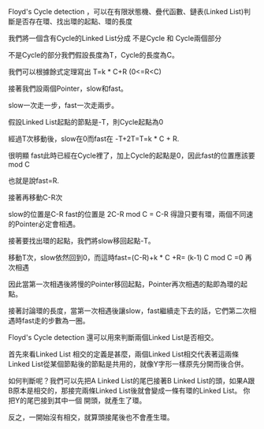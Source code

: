 
Floyd's Cycle detection ，可以在有限狀態機、疊代函數、鏈表(Linked List)判斷是否存在環、找出環的起點、環的長度

我們將一個含有Cycle的Linked List分成 不是Cycle 和 Cycle兩個部分

不是Cycle的部分我們假設長度為T，Cycle的長度為C。

我們可以根據餘式定理寫出  T=k * C+R (0<=R<C)

接著我們設兩個Pointer，slow和fast。

slow一次走一步，fast一次走兩步。

假設Linked List起點的節點是-T，則Cycle起點為0

經過T次移動後，slow在0而fast在 -T+2T=T=k * C + R.

很明顯 fast此時已經在Cycle裡了，加上Cycle的起點是0，因此fast的位置應該要mod C

也就是說fast=R.

接著再移動C-R次

slow的位置是C-R fast的位置是 2C-R mod C = C-R 得證只要有環，兩個不同速的Pointer必定會相遇。

接著要找出環的起點，我們將slow移回起點-T。

移動T次，slow依然回到0，而這時fast=(C-R)+k * C +R= (k-1) C mod C =0  再次相遇

因此當第一次相遇後將慢的Pointer移回起點，Pointer再次相遇的點即為環的起點。


接著討論環的長度，當第一次相遇後讓slow，fast繼續走下去的話，它們第二次相遇時fast走的步數為一圈。


Floyd's Cycle detection 還可以用來判斷兩個Linked List是否相交。

首先來看Linked List 相交的定義是甚麼，兩個Linked List相交代表著這兩條Linked List從某個節點後的節點是共用的，就像Y字形一樣原先分開而後合併。

如何判斷呢？我們可以先把A Linked List的尾巴接著B Linked List的頭，如果A跟B原本是相交的，那接完兩條Linked List後就會變成一條有環的Linked List。 你把Y的尾巴接到其中一個
開頭，就產生了環。

反之，一開始沒有相交，就算頭接尾後也不會產生環。